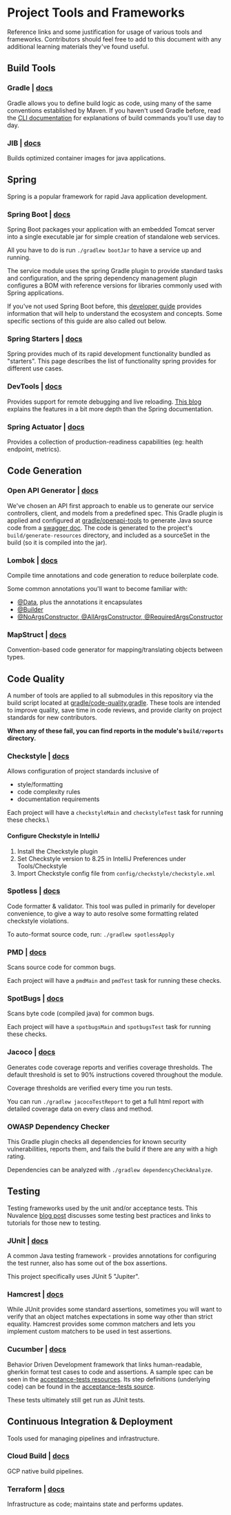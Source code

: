 # Project Tools and Frameworks
Reference links and some justification for usage of various tools
and frameworks. Contributors should feel free to add to this 
document with any additional learning materials they've found useful. 

## Build Tools

### Gradle | [docs](https://docs.gradle.org/current/userguide/userguide.html)
Gradle allows you to define build logic as code, using many of the same
conventions established by Maven. If you haven't used Gradle before, read 
the [CLI documentation](https://docs.gradle.org/current/userguide/command_line_interface.html) 
for explanations of build commands you'll use day to day.

### JIB | [docs](https://github.com/GoogleContainerTools/jib)
Builds optimized container images for java applications.

## Spring
Spring is a popular framework for rapid Java application development.

### Spring Boot | [docs](https://spring.io/projects/spring-boot)
Spring Boot packages your application with an embedded Tomcat server
into a single executable jar for simple creation of standalone web services.

All you have to do is run `./gradlew bootJar` to have a service up and running.

The service module uses the spring Gradle plugin to provide standard tasks
and configuration, and the spring dependency management plugin configures a BOM
with reference versions for libraries commonly used with Spring applications.

If you've not used Spring Boot before, this 
[developer guide](https://docs.spring.io/spring-boot/docs/current/reference/html/using.html#using)
provides information that will help to understand the ecosystem and concepts. Some specific sections
of this guide are also called out below.

### Spring Starters | [docs](https://docs.spring.io/spring-boot/docs/current/reference/html/using.html#using.build-systems.starters)
Spring provides much of its rapid development functionality bundled as "starters". 
This page describes the list of functionality spring provides for different use cases. 

### DevTools | [docs](https://docs.spring.io/spring-boot/docs/current/reference/html/using.html#using.devtools)
Provides support for remote debugging and live reloading. 
[This blog](https://www.baeldung.com/spring-boot-devtools) explains the features in a bit more depth
than the Spring documentation. 

### Spring Actuator | [docs](https://docs.spring.io/spring-boot/docs/current/reference/html/actuator.html)
Provides a collection of production-readiness capabilities (eg: health endpoint, metrics).

## Code Generation

### Open API Generator | [docs](https://github.com/OpenAPITools/openapi-generator/tree/master/modules/openapi-generator-gradle-plugin)
We've chosen an API first approach to enable us to generate our service controllers, 
client, and models from a predefined spec. This Gradle plugin is applied and configured at
[gradle/openapi-tools](../gradle/openapi-tools) to generate Java source code from a 
[swagger doc](../swagger.yaml). The code is generated to the project's 
`build/generate-resources` directory, and included as a sourceSet in the
build (so it is compiled into the jar).

### Lombok | [docs](https://projectlombok.org/)
Compile time annotations and code generation to reduce boilerplate code.

Some common annotations you'll want to become familiar with:
 - [@Data](https://projectlombok.org/features/Data), plus the annotations it encapsulates
 - [@Builder](https://projectlombok.org/features/Builder)
 - [@NoArgsConstructor, @AllArgsConstructor, @RequiredArgsConstructor](https://projectlombok.org/features/constructor)

### MapStruct | [docs](https://mapstruct.org/)
Convention-based code generator for mapping/translating objects between types. 

## Code Quality
A number of tools are applied to all submodules in this repository via the build script
located at [gradle/code-quality.gradle](../gradle/code-quality.gradle). These tools are
intended to improve quality, save time in code reviews, and provide clarity on project 
standards for new contributors. 

**When any of these fail, you can find reports in the module's `build/reports` directory.**

### Checkstyle | [docs](https://checkstyle.sourceforge.io/)
Allows configuration of project standards inclusive of
 - style/formatting
 - code complexity rules
 - documentation requirements

Each project will have a `checkstyleMain` and `checkstyleTest` task for running these checks.\

#### Configure Checkstyle in IntelliJ
1. Install the Checkstyle plugin
2. Set Checkstyle version to 8.25 in IntelliJ Preferences under Tools/Checkstyle
3. Import Checkstyle config file from `config/checkstyle/checkstyle.xml`

### Spotless | [docs](https://github.com/diffplug/spotless)
Code formatter & validator. This tool was pulled in primarily for developer convenience, 
to give a way to auto resolve some formatting related checkstyle violations. 

To auto-format source code, run: `./gradlew spotlessApply`

### PMD | [docs](https://pmd.github.io/pmd-6.41.0/)
Scans source code for common bugs.

Each project will have a `pmdMain` and `pmdTest` task for running these checks.

### SpotBugs | [docs](https://spotbugs.readthedocs.io/en/stable/)
Scans byte code (compiled java) for common bugs.

Each project will have a `spotbugsMain` and `spotbugsTest` task for running these checks.

### Jacoco | [docs](https://www.jacoco.org/index.html)
Generates code coverage reports and verifies coverage thresholds. The default threshold is set
to 90% instructions covered throughout the module. 

Coverage thresholds are verified every time you run tests. 

You can run `./gradlew jacocoTestReport` to get a full html report with detailed coverage data
on every class and method. 

### OWASP Dependency Checker
This Gradle plugin checks all dependencies for known security vulnerabilities, reports them,
and fails the build if there are any with a high rating.

Dependencies can be analyzed with `./gradlew dependencyCheckAnalyze`.

## Testing
Testing frameworks used by the unit and/or acceptance tests. This Nuvalence 
[blog post](https://nuvalence.io/blog/getting-started-with-automated-testing) 
discusses some testing best practices and links to tutorials for those new to testing. 

### JUnit | [docs](https://junit.org/junit5/)
A common Java testing framework - provides annotations for configuring
the test runner, also has some out of the box assertions.

This project specifically uses JUnit 5 "Jupiter". 

### Hamcrest | [docs](http://hamcrest.org/JavaHamcrest/tutorial)
While JUnit provides some standard assertions, sometimes you will want
to verify that an object matches expectations in some way other than 
strict equality. Hamcrest provides some common matchers and lets you
implement custom matchers to be used in test assertions. 

### Cucumber | [docs](https://cucumber.io/docs/cucumber/)
Behavior Driven Development framework that links human-readable, gherkin
format test cases to code and assertions. A sample spec can be seen in the 
[acceptance-tests resources](../acceptance-tests/src/functionalTest/resources/io/nuvalence/platform/features/DeveloperExperience.feature).
Its step definitions (underlying code) can be found in the 
[acceptance-tests source](../acceptance-tests/src/functionalTest/java/io/nuvalence/platform/DeveloperExperienceStepDefinitions.java).

These tests ultimately still get run as JUnit tests. 

## Continuous Integration & Deployment
Tools used for managing pipelines and infrastructure. 

### Cloud Build | [docs](https://cloud.google.com/build/docs/overview)
GCP native build pipelines. 

### Terraform | [docs](https://learn.hashicorp.com/terraform?utm_source=terraform_io&utm_content=terraform_io_hero)
Infrastructure as code; maintains state and performs updates. 
